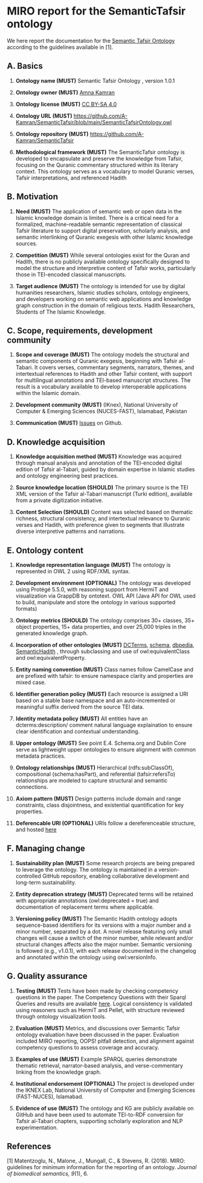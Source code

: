 # MIRO report for the SemanticTafsir ontology
We here report the documentation for the [Semantic Tafsir Ontology](https://github.com/A-Kamran/SemanticTafsir/blob/main/SemanticTafsirOntology.owl) according to the guidelines available in [1].

## A. Basics
1. **Ontology name (MUST)**
Semantic Tafsir Ontology , version 1.0.1

2. **Ontology owner (MUST)**
[Amna Kamran](https://github.com/A-Kamran)

3. **Ontology license (MUST)**
[CC BY-SA 4.0](https://creativecommons.org/licenses/by-sa/4.0/)

4. **Ontology URL (MUST)**
<https://github.com/A-Kamran/SemanticTafsir/blob/main/SemanticTafsirOntology.owl>

5. **Ontology repository (MUST)**
<https://github.com/A-Kamran/SemanticTafsir>

6. **Methodological framework (MUST)**
The SemanticTafsir ontology is developed to encapsulate and preserve the knowledge from Tafsir, focusing on the Quranic commentary structured within its literary context. This ontology serves as a vocabulary to model Quranic verses, Tafsir interpretations, and referenced Hadith

## B. Motivation
1. **Need (MUST)**
The application of semantic web or open data in the Islamic knowledge domain is limited. There is a critical need for a formalized, machine-readable semantic representation of classical Tafsir literature to support digital preservation, scholarly analysis, and semantic interlinking of Quranic exegesis with other Islamic knowledge sources.


2. **Competition (MUST)**
While several ontologies exist for the Quran and Hadith, there is no publicly available ontology specifically designed to model the structure and interpretive content of Tafsir works, particularly those in TEI-encoded classical manuscripts.


3. **Target audience (MUST)**
The ontology is intended for use by digital humanities researchers, Islamic studies scholars, ontology engineers, and developers working on semantic web applications and knowledge graph construction in the domain of religious texts. Hadith Researchers, Students of The Islamic Knowledge. 

## C. Scope, requirements, development community
1. **Scope and coverage (MUST)**
The ontology models the structural and semantic components of Quranic exegesis, beginning with Tafsir al-Tabari. It covers verses, commentary segments, narrators, themes, and intertextual references to Hadith and other Tafsir content, with support for multilingual annotations and TEI-based manuscript structures.
The result is a vocabulary available to develop interoperable applications within the Islamic domain.

2. **Development community (MUST)**
 (IKnex),
 National University of Computer & Emerging Sciences (NUCES-FAST), Islamabad, Pakistan

3. **Communication (MUST)** [Issues](https://github.com/A-Kamran/SemanticTafsir/issues) on Github.

## D. Knowledge acquisition
1. **Knowledge acquisition method (MUST)**
Knowledge was acquired through manual analysis and annotation of the TEI-encoded digital edition of Tafsir al-Tabari, guided by domain expertise in Islamic studies and ontology engineering best practices.

3. **Source knowledge location (SHOULD)** 
The primary source is the TEI XML version of the Tafsir al-Tabari manuscript (Turki edition), available from a private digitization initiative.

5. **Content Selection (SHOULD)** 
Content was selected based on thematic richness, structural consistency, and intertextual relevance to Quranic verses and Hadith, with preference given to segments that illustrate diverse interpretive patterns and narrations.


## E. Ontology content
1. **Knowledge representation language (MUST)**
The ontology is represented in OWL 2 using RDF/XML syntax.

2. **Development environment (OPTIONAL)**
The ontology was developed using Protégé 5.5.0, with reasoning support from HermiT and visualization via GrappDB by ontotext.
OWL API  (Java API for OWL used to build, manipulate and store the ontology in various supported formats)

3. **Ontology metrics (SHOULD)**
The ontology comprises 30+ classes, 35+ object properties, 15+ data properties, and over 25,000 triples in the generated knowledge graph.

4. **Incorporation of other ontologies (MUST)**
[DCTerms](<http://purl.org/dc/terms>), [schema](<http://schema.org>), [dbpedia](<http://dbpedia.org>), [SemanticHadith](<http://www.semantichadith.com/ontology>) , through subclassing and use of owl:equivalentClass and owl:equivalentProperty.

5. **Entity naming convention (MUST)** 
Class names follow CamelCase and are prefixed with tafsir: to ensure namespace clarity and properties are mixed case.

7. **Identifier generation policy (MUST)**
Each resource is assigned a URI based on a stable base namespace and an auto-incremented or meaningful suffix derived from the source TEI data.


8. **Identity metadata policy (MUST)**
All entities have an dcterms:description/ comment natural language explaination to ensure clear identification and contextual understanding.

9. **Upper ontology (MUST)** 
See point E.4. Schema.org and Dublin Core serve as lightweight upper ontologies to ensure alignment with common metadata practices.

10. **Ontology relationships (MUST)**
Hierarchical (rdfs:subClassOf), compositional (schema:hasPart), and referential (tafsir:refersTo) relationships are modeled to capture structural and semantic connections.


11. **Axiom pattern (MUST)**
Design patterns include domain and range constraints, class disjointness, and existential quantification for key properties.

11. **Deferencable URI (OPTIONAL)** 
URIs follow a dereferenceable structure, and hosted [here](http://www.semantichadith.iknex.com)


## F. Managing change
1. **Sustainability plan (MUST)**
Some research projects are being prepared to leverage the ontology. The ontology is maintained in a version-controlled GitHub repository, enabling collaborative development and long-term sustainability.

2. **Entity deprecation strategy (MUST)**
Deprecated terms will be retained with appropriate annotations (owl:deprecated = true) and documentation of replacement terms where applicable.


3. **Versioning policy (MUST)**
The Semantic Hadith ontology adopts sequence-based identifiers for its versions with a major number and a minor number, separated by a dot. A novel release featuring only small changes will cause a switch of the minor number, while relevant and/or structural changes affects also the major number. Semantic versioning is followed (e.g., v1.0.1), with each release documented in the changelog and annotated within the ontology using owl:versionInfo.

## G. Quality assurance
1. **Testing (MUST)**
Tests have been made by checking competency questions in the paper. The Competency Questions with their Sparql Queries and results are available [here](https://github.com/A-Kamran/SemanticTafsir/blob/main/CompetencyQuestionsAndSPARQLQueries.md).
Logical consistency is validated using reasoners such as HermiT and Pellet, with structure reviewed through ontology visualization tools.

3. **Evaluation (MUST)**
Metrics, and discussions over Semantic Tafsir ontology evaluation have been discussed in the paper. Evaluation included MIRO reporting, OOPS! pitfall detection, and alignment against competency questions to assess coverage and accuracy.


4. **Examples of use (MUST)**
Example SPARQL queries demonstrate thematic retrieval, narrator-based analysis, and verse-commentary linking from the knowledge graph.

5. **Institutional endorsement (OPTIONAL)**
The project is developed under the IKNEX Lab, National University of Computer and Emerging Sciences (FAST-NUCES), Islamabad.


6. **Evidence of use (MUST)**
The ontology and KG are publicly available on GitHub and have been used to automate TEI-to-RDF conversion for Tafsir al-Tabari chapters, supporting scholarly exploration and NLP experimentation.


## References
[1] Matentzoglu, N., Malone, J., Mungall, C., & Stevens, R. (2018). MIRO: guidelines for minimum information for the reporting of an ontology. _Journal of biomedical semantics, 9_(1), 6.
